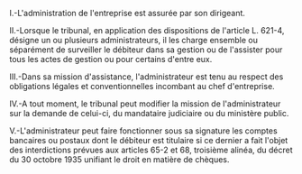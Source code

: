   
I.-L'administration de l'entreprise est assurée par son dirigeant.   

  
II.-Lorsque le tribunal, en application des dispositions de l'article L. 621-4, désigne un ou plusieurs administrateurs, il les charge ensemble ou séparément de surveiller le débiteur dans sa gestion ou de l'assister pour tous les actes de gestion ou pour certains d'entre eux.   

  
III.-Dans sa mission d'assistance, l'administrateur est tenu au respect des obligations légales et conventionnelles incombant au chef d'entreprise.   

  
IV.-A tout moment, le tribunal peut modifier la mission de l'administrateur sur la demande de celui-ci, du mandataire judiciaire ou du ministère public.  

  
V.-L'administrateur peut faire fonctionner sous sa signature les comptes bancaires ou postaux dont le débiteur est titulaire si ce dernier a fait l'objet des interdictions prévues aux articles 65-2 et 68, troisième alinéa, du décret du 30 octobre 1935 unifiant le droit en matière de chèques.  
